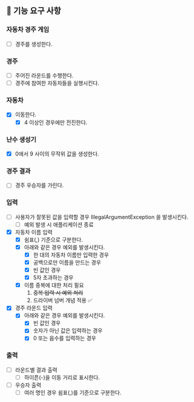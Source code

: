 ## 🚀 기능 요구 사항

### 자동차 경주 게임
- [ ] 경주를 생성한다.

### 경주
- [ ] 주어진 라운드를 수행한다.
- [ ] 경주에 참여한 자동차들을 실행시킨다.

### 자동차
- [x] 이동한다.
  - [x] 4 이상인 경우에만 전진한다.

### 난수 생성기
- [x] 0에서 9 사이의 무작위 값을 생성한다.

### 경주 결과
- [ ] 경주 우승자를 가린다.

### 입력
- [ ] 사용자가 잘못된 값을 입력할 경우 IllegalArgumentException 을 발생시킨다.
  - [ ] 예외 발생 시 애플리케이션 종료
- [x] 자동차 이름 입력
  - [x] 쉼표(,) 기준으로 구분한다.
  - [x] 아래와 같은 경우 예외를 발생시킨다.
    - [x] 한 대의 자동차 이름만 입력한 경우 
    - [x] 공백으로만 이름을 만드는 경우
    - [x] 빈 값인 경우
    - [x] 5자 초과하는 경우
  - [x] 이름 중복에 대한 처리 필요
    1. ~~중복 입력 시 예외 처리~~
    2. 드라이버 넘버 개념 적용 ✅
- [x] 경주 라운드 입력
  - [x] 아래와 같은 경우 예외를 발생시킨다. 
    - [x] 빈 값인 경우
    - [x] 숫자가 아닌 값은 입력하는 경우
    - [x] 0 또는 음수를 입력하는 경우

### 출력
- [ ] 라운드별 결과 출력
  - [ ] 하이픈(-)을 이동 거리로 표시한다.
- [ ] 우승자 출력
  - [ ] 여러 명인 경우 쉼표(,)를 기준으로 구분한다.